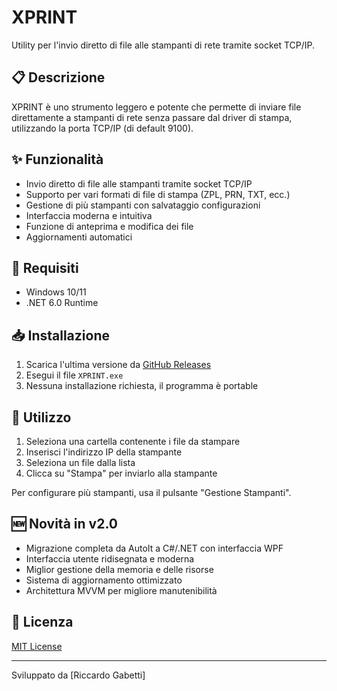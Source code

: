 # XPRINT

Utility per l'invio diretto di file alle stampanti di rete tramite socket TCP/IP.

## 📋 Descrizione

XPRINT è uno strumento leggero e potente che permette di inviare file direttamente a stampanti di rete senza passare dal driver di stampa, utilizzando la porta TCP/IP (di default 9100).

## ✨ Funzionalità

- Invio diretto di file alle stampanti tramite socket TCP/IP
- Supporto per vari formati di file di stampa (ZPL, PRN, TXT, ecc.)
- Gestione di più stampanti con salvataggio configurazioni
- Interfaccia moderna e intuitiva
- Funzione di anteprima e modifica dei file
- Aggiornamenti automatici

## 🔧 Requisiti

- Windows 10/11
- .NET 6.0 Runtime

## 📥 Installazione

1. Scarica l'ultima versione da [GitHub Releases](https://github.com/1337Intersect/XPRINT/releases)
2. Esegui il file `XPRINT.exe`
3. Nessuna installazione richiesta, il programma è portable

## 🚀 Utilizzo

1. Seleziona una cartella contenente i file da stampare
2. Inserisci l'indirizzo IP della stampante
3. Seleziona un file dalla lista
4. Clicca su "Stampa" per inviarlo alla stampante

Per configurare più stampanti, usa il pulsante "Gestione Stampanti".

## 🆕 Novità in v2.0

- Migrazione completa da AutoIt a C#/.NET con interfaccia WPF
- Interfaccia utente ridisegnata e moderna
- Miglior gestione della memoria e delle risorse
- Sistema di aggiornamento ottimizzato
- Architettura MVVM per migliore manutenibilità

## 📝 Licenza

[MIT License](LICENSE)

---

Sviluppato da [Riccardo Gabetti]
